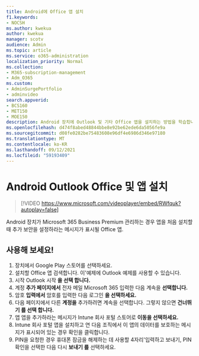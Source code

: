 ```yaml
---
title: Android에 Office 앱 설치
f1.keywords:
- NOCSH
ms.author: kwekua
author: kwekua
manager: scotv
audience: Admin
ms.topic: article
ms.service: o365-administration
localization_priority: Normal
ms.collection:
- M365-subscription-management
- Adm_O365
ms.custom:
- AdminSurgePortfolio
- adminvideo
search.appverid:
- BCS160
- MET150
- MOE150
description: Android 장치에 Outlook 및 기타 Office 앱을 설치하는 방법을 학습합니다.
ms.openlocfilehash: d474f8abed48844bbe8e92be62ede6da5056fe9a
ms.sourcegitcommit: d08fe0282be75483608e96df4e6986d346e97180
ms.translationtype: MT
ms.contentlocale: ko-KR
ms.lasthandoff: 09/12/2021
ms.locfileid: "59193409"
---
```

# <a name="install-outlook-and-office-apps-on-android-devices"></a>Android Outlook Office 및 앱 설치

> [!VIDEO https://www.microsoft.com/videoplayer/embed/RWfquk?autoplay=false]

Android 장치가 Microsoft 365 Business Premium 관리하는 경우 앱을 처음 설치할 때 추가 보안을 설정하라는 메시지가 표시될 Office 앱. 

## <a name="try-it"></a>사용해 보세요!

1. 장치에서 Google Play 스토어를 선택하세요.
2. 설치할 Office 앱 검색합니다. 이&#39;예제에 Outlook 예제를 사용할 수 있습니다.
3. 시작 Outlook 시작 **을 선택 합니다.**
4. 계정 **추가 페이지에서** 전자 메일 Microsoft 365 입력한 다음 계속을 **선택합니다.**
5. 암호 **입력에서** 암호를 입력한 다음 로그인 **을 선택하세요.**
6. 다음 페이지에서 다른  **계정을**  추가하려면 계속을 선택합니다. 그렇지 않으면 **건너뛰기 를 선택 합니다.**
7. 앱 앱을 추가하라는 메시지가 Intune 회사 포털 스토어로 **이동을 선택하세요.**
8. Intune 회사 포털 앱을 설치하고 연  다음 조직에서 이 앱의 데이터를 보호하는 메시지가 표시되어 있는 경우 확인을 클릭합니다.
9. PIN을 요청한 경우 휴대폰 잠금을 해제하는 데 사용할 4자리&#39;입력하고  보내기, PIN 확인을 선택한 다음 다시 **보내기 를** 선택하세요.